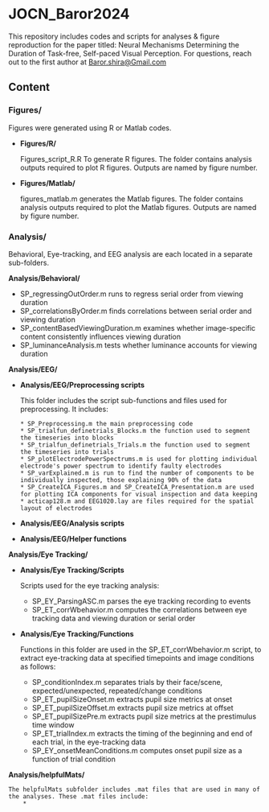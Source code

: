 # JOCN_Baror2024
This repository includes codes and scripts for analyses &amp; figure reproduction for the paper titled: Neural Mechanisms Determining the Duration of Task-free, Self-paced Visual Perception.
For questions, reach out to the first author at Baror.shira@Gmail.com

## Content

### Figures/
  
Figures were generated using R or Matlab codes.
  
- **Figures/R/**
            
	Figures_script_R.R To generate R figures. 
	The folder contains analysis outputs required to plot R figures. 
	Outputs are named by figure number.

- **Figures/Matlab/**
	    
	figures_matlab.m generates the Matlab figures.
	The folder contains analysis outputs required to plot the Matlab figures. 
	Outputs are named by figure number.
     
### Analysis/

Behavioral, Eye-tracking, and EEG analysis are each located in a separate sub-folders.

**Analysis/Behavioral/**

* SP_regressingOutOrder.m runs to regress serial order from viewing duration
* SP_correlationsByOrder.m finds correlations between serial order and viewing duration
* SP_contentBasedViewingDuration.m examines whether image-specific content consistently influences viewing duration
* SP_luminanceAnalysis.m tests whether luminance accounts for viewing duration
  
**Analysis/EEG/**
  
  - **Analysis/EEG/Preprocessing scripts**
    
    This folder includes the script sub-functions and files used for preprocessing. It includes:
    
    	* SP_Preprocessing.m the main preprocessing code
    	* SP_trialfun_definetrials_Blocks.m the function used to segment the timeseries into blocks
    	* SP_trialfun_definetrials_Trials.m the function used to segment the timeseries into trials
    	* SP_plotElectrodePowerSpectrums.m is used for plotting individual electrode's power spectrum to identify faulty electrodes
    	* SP_varExplained.m is run to find the number of components to be individually inspected, those explaining 90% of the data 
    	* SP_CreateICA_Figures.m and SP_CreateICA_Presentation.m are used for plotting ICA components for visual inspection and data keeping
    	* acticap128.m and EEG1020.lay are files required for the spatial layout of electrodes
    	


  - **Analysis/EEG/Analysis scripts**
  - **Analysis/EEG/Helper functions**

**Analysis/Eye Tracking/**

  - **Analysis/Eye Tracking/Scripts**

	Scripts used for the eye tracking analysis:

	* SP_EY_ParsingASC.m parses the eye tracking recording to events
	* SP_ET_corrWbehavior.m computes the correlations between eye tracking data and viewing duration or serial order

  - **Analysis/Eye Tracking/Functions**

	Functions in this folder are used in the SP_ET_corrWbehavior.m script, to extract eye-tracking data at specified timepoints and image conditions as follows:

	* SP_conditionIndex.m separates trials by their face/scene, expected/unexpected, repeated/change conditions
	* SP_ET_pupilSizeOnset.m extracts pupil size metrics at onset
	* SP_ET_pupilSizeOffset.m extracts pupil size metrics at offset
	* SP_ET_pupilSizePre.m extracts pupil size metrics at the prestimulus time window
	* SP_ET_trialIndex.m extracts the timing of the beginning and end of each trial, in the eye-tracking data
	* SP_EY_onsetMeanConditions.m computes onset pupil size as a function of trial condition

**Analysis/helpfulMats/**

	The helpfulMats subfolder includes .mat files that are used in many of the analyses. These .mat files include:
 		* 
